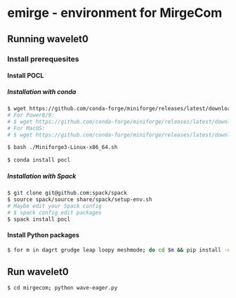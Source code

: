 # emirge - environment for MirgeCom

## Running wavelet0


### Install prerequesites

#### Install POCL

##### Installation with conda

```bash
$ wget https://github.com/conda-forge/miniforge/releases/latest/download/Miniforge3-Linux-x86_64.sh
# For Power8/9:
# $ wget https://github.com/conda-forge/miniforge/releases/latest/download/Miniforge3-Linux-ppc64le.sh
# For MacOS:
# $ wget https://github.com/conda-forge/miniforge/releases/latest/download/Miniforge3-MacOSX-x86_64.sh

$ bash ./Miniforge3-Linux-x86_64.sh

$ conda install pocl
```

##### Installation with Spack

```bash
$ git clone git@github.com:spack/spack
$ source spack/source share/spack/setup-env.sh
# Maybe edit your Spack config
# $ spack config edit packages
$ spack install pocl
```

#### Install Python packages

```bash
$ for m in dagrt grudge leap loopy meshmode; do cd $m && pip install -e . && cd ..; done
```

## Run wavelet0

```bash
$ cd mirgecom; python wave-eager.py
```
